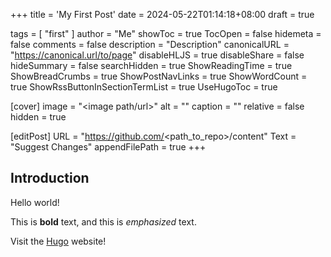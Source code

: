 +++
title = 'My First Post'
date = 2024-05-22T01:14:18+08:00
draft = true

tags = [ "first" ]
author = "Me"
showToc = true
TocOpen = false
hidemeta = false
comments = false
description = "Description"
canonicalURL = "https://canonical.url/to/page"
disableHLJS = true
disableShare = false
hideSummary = false
searchHidden = true
ShowReadingTime = true
ShowBreadCrumbs = true
ShowPostNavLinks = true
ShowWordCount = true
ShowRssButtonInSectionTermList = true
UseHugoToc = true

[cover]
image = "<image path/url>"
alt = "<alt text>"
caption = "<text>"
relative = false
hidden = true

[editPost]
URL = "https://github.com/<path_to_repo>/content"
Text = "Suggest Changes"
appendFilePath = true
+++

## Introduction

Hello world!

This is **bold** text, and this is _emphasized_ text.

Visit the [Hugo](https://gohugo.io) website!
